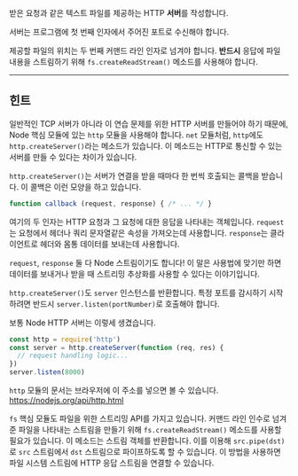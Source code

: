 받은 요청과 같은 텍스트 파일를 제공하는 HTTP **서버**를 작성합니다.

서버는 프로그램에 첫 번째 인자에서 주어진 포트로 수신해야 합니다.

제공할 파일의 위치는 두 번째 커맨드 라인 인자로 넘겨야 합니다. **반드시** 응답에 파일 내용을 스트림하기 위해 `fs.createReadStream()` 메소드를 사용해야 합니다.

----------------------------------------------------------------------
## 힌트

일반적인 TCP 서버가 아니라 이 연습 문제를 위한 HTTP 서버를 만들어야 하기 때문에, Node 핵심 모듈에 있는 `http` 모듈을 사용해야 합니다. `net` 모듈처럼, `http`에도 `http.createServer()`라는 메소드가 있습니다. 이 메소드는 HTTP로 통신할 수 있는 서버를 만들 수 있다는 차이가 있습니다.

`http.createServer()`는 서버가 연결을 받을 때마다 한 번씩 호출되는 콜백을 받습니다. 이 콜백은 이런 모양을 하고 있습니다.

```js
function callback (request, response) { /* ... */ }
```

여기의 두 인자는 HTTP 요청과 그 요청에 대한 응답을 나타내는 객체입니다. `request`는 요청에서 헤더나 쿼리 문자열같은 속성을 가져오는데 사용합니다. `response`는 클라이언트로 헤더와 몸통 데이터를 보내는데 사용합니다.

`request`, `response` 둘 다 Node 스트림이기도 합니다! 이 말은 사용법에 맞기만 하면 데이터를 보내거나 받을 때 스트리밍 추상화를 사용할 수 있다는 이야기입니다.

`http.createServer()`도 `server` 인스턴스를 반환합니다. 특정 포트를 감시하기 시작하려면 반드시 `server.listen(portNumber)`로 호출해야 합니다.

보통 Node HTTP 서버는 이렇세 생겼습니다.

```js
const http = require('http')
const server = http.createServer(function (req, res) {
  // request handling logic...
})
server.listen(8000)
```

`http` 모듈의 문서는 브라우저에 이 주소를 넣으면 볼 수 있습니다.
  https://nodejs.org/api/http.html

`fs` 핵심 모듈도 파일을 위한 스트리밍 API를 가지고 있습니다. 커맨드 라인 인수로 넘겨준 파일을 나타내는 스트림을 만들기 위해 `fs.createReadStream()` 메소드를 사용할 필요가 있습니다. 이 메소드는 스트림 객체를 반환합니다. 이를 이용해 `src.pipe(dst)`로 `src` 스트림에서 `dst` 스트림으로 파이프하도록 할 수 있습니다. 이 방법을 사용하면 파일 시스템 스트림에 HTTP 응답 스트림을 연결할 수 있습니다.
